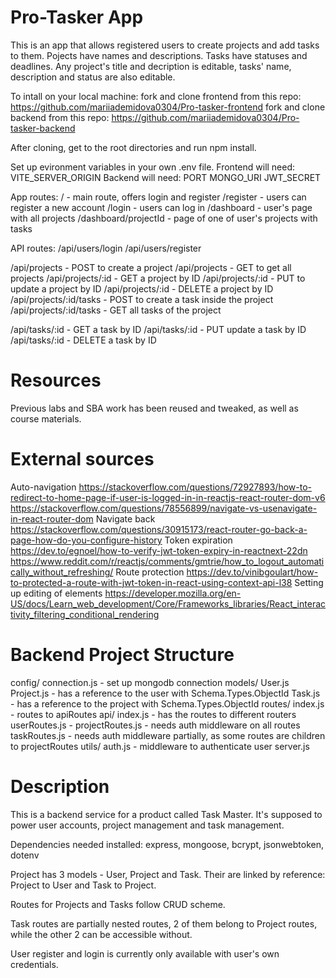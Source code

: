 # Pro-Tasker App
This is an app that allows registered users to create projects and add tasks to them.
Pojects have names and descriptions. Tasks have statuses and deadlines. 
Any project's title and decription is editable, tasks' name, description and status are also editable.

To intall on your local machine:
fork and clone frontend from this repo: https://github.com/mariiademidova0304/Pro-tasker-frontend
fork and clone backend from this repo: https://github.com/mariiademidova0304/Pro-tasker-backend

After cloning, get to the root directories and run npm install.

Set up evironment variables in your own .env file.
Frontend will need: 
VITE_SERVER_ORIGIN
Backend will need:
PORT
MONGO_URI
JWT_SECRET

App routes:
/ - main route, offers login and register
/register - users can register a new account
/login - users can log in
/dashboard - user's page with all projects
/dashboard/projectId - page of one of user's projects with tasks

API routes:
/api/users/login
/api/users/register

/api/projects - POST to create a project
/api/projects - GET to get all projects
/api/projects/:id - GET a project by ID
/api/projects/:id - PUT to update a project by ID
/api/projects/:id - DELETE a project by ID
/api/projects/:id/tasks - POST to create a task inside the project 
/api/projects/:id/tasks - GET all tasks of the project

/api/tasks/:id - GET a task by ID
/api/tasks/:id - PUT update a task by ID
/api/tasks/:id - DELETE a task by ID

# Resources
Previous labs and SBA work has been reused and tweaked, as well as course materials.

# External sources

Auto-navigation
https://stackoverflow.com/questions/72927893/how-to-redirect-to-home-page-if-user-is-logged-in-in-reactjs-react-router-dom-v6
https://stackoverflow.com/questions/78556899/navigate-vs-usenavigate-in-react-router-dom
Navigate back
https://stackoverflow.com/questions/30915173/react-router-go-back-a-page-how-do-you-configure-history
Token expiration
https://dev.to/egnoel/how-to-verify-jwt-token-expiry-in-reactnext-22dn
https://www.reddit.com/r/reactjs/comments/gmtrie/how_to_logout_automatically_without_refreshing/
Route protection
https://dev.to/vinibgoulart/how-to-protected-a-route-with-jwt-token-in-react-using-context-api-l38
Setting up editing of elements
https://developer.mozilla.org/en-US/docs/Learn_web_development/Core/Frameworks_libraries/React_interactivity_filtering_conditional_rendering


# Backend Project Structure

config/
    connection.js - set up mongodb connection
models/
    User.js 
    Project.js - has a reference to the user with Schema.Types.ObjectId
    Task.js - has a reference to the project with Schema.Types.ObjectId
routes/
    index.js - routes to apiRoutes
    api/
        index.js - has the routes to different routers
        userRoutes.js - 
        projectRoutes.js - needs auth middleware on all routes
        taskRoutes.js - needs auth middleware partially, as some routes are children to projectRoutes
utils/
    auth.js - middleware to authenticate user
server.js 

# Description

This is a backend service for a product called Task Master. It's supposed to power user accounts, project management and task management.

Dependencies needed installed: express, mongoose, bcrypt, jsonwebtoken, dotenv

Project has 3 models - User, Project and Task. Their are linked by reference: Project to User and Task to Project.

Routes for Projects and Tasks follow CRUD scheme.

Task routes are partially nested routes, 2 of them belong to Project routes, while the other 2 can be accessible without.

User register and login is currently only available with user's own credentials.
